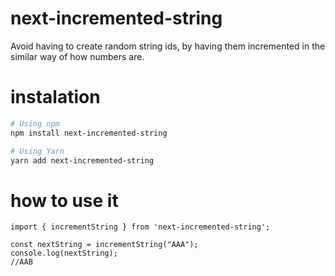 # next-incremented-string

Avoid having to create random string ids, by having them incremented in the similar way of how numbers are.

# instalation

```bash
# Using npm
npm install next-incremented-string

# Using Yarn
yarn add next-incremented-string
```

# how to use it

```
import { incrementString } from 'next-incremented-string';

const nextString = incrementString("AAA");
console.log(nextString);
//AAB
```
